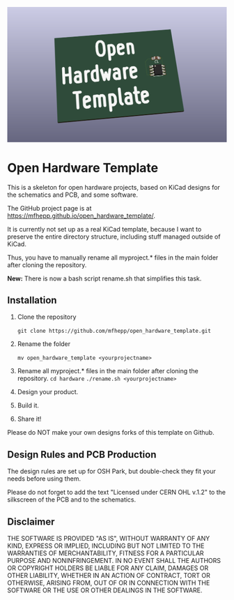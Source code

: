 


![Open Hardware Template](https://raw.githubusercontent.com/mfhepp/open_hardware_template/master/hero.png)

# Open Hardware Template
This is a skeleton for open hardware projects, based on KiCad designs for the schematics and PCB, and some software. 

The GitHub project page is at https://mfhepp.github.io/open_hardware_template/.

It is currently not set up as a real KiCad template, because I want to preserve the entire directory structure, including stuff managed outside of KiCad.

Thus, you have to manually rename all myproject.* files in the main folder
after cloning the repository.

**New:** There is now a bash script rename.sh that simplifies this task.

## Installation

1. Clone the repository

    `git clone https://github.com/mfhepp/open_hardware_template.git`
2. Rename the folder

    `mv open_hardware_template <yourprojectname>`
3. Rename all myproject.* files in the main folder after cloning the repository.
    `cd hardware`
    `./rename.sh <yourprojectname>`
4. Design your product.
5. Build it.
6. Share it!

Please do NOT make your own designs forks of this template on Github.

## Design Rules and PCB Production
The design rules are set up for OSH Park, but double-check they fit your needs before using them. 

Please do not forget to add the text "Licensed under CERN OHL v.1.2" to the silkscreen of the PCB and to the schematics.

## Disclaimer
THE SOFTWARE IS PROVIDED "AS IS", WITHOUT WARRANTY OF ANY KIND, EXPRESS OR
IMPLIED, INCLUDING BUT NOT LIMITED TO THE WARRANTIES OF MERCHANTABILITY,
FITNESS FOR A PARTICULAR PURPOSE AND NONINFRINGEMENT. IN NO EVENT SHALL THE
AUTHORS OR COPYRIGHT HOLDERS BE LIABLE FOR ANY CLAIM, DAMAGES OR OTHER
LIABILITY, WHETHER IN AN ACTION OF CONTRACT, TORT OR OTHERWISE, ARISING FROM,
OUT OF OR IN CONNECTION WITH THE SOFTWARE OR THE USE OR OTHER DEALINGS IN THE
SOFTWARE.
